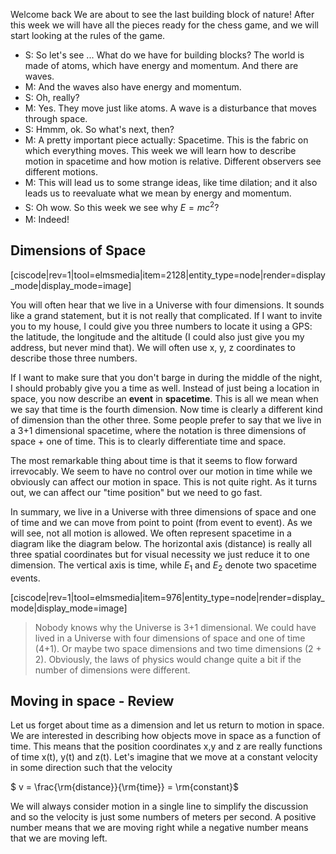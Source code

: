 Welcome back We are about to see the last building block of nature! After this week we will have all the pieces ready for the chess game, and we will start looking at the rules of the game.

- S: So let's see ... What do we have for building blocks? The world is made of atoms, which have energy and momentum. And there are waves.
- M: And the waves also have energy and momentum.
- S: Oh, really?
- M: Yes. They move just like atoms. A wave is a disturbance that moves through space.
- S: Hmmm, ok. So what's next, then?
- M: A pretty important piece actually: Spacetime. This is the fabric on which everything moves. This week we will learn how to describe motion in spacetime and how motion is relative. Different observers see different motions.
- M: This will lead us to some strange ideas, like time dilation; and it also leads us to reevaluate what we mean by energy and momentum.
- S: O<span style="line-height: 20.3999996185303px;">h wow. So this week we see why $E=mc^2$?</span>
- M: Indeed!

## Dimensions of Space

[ciscode|rev=1|tool=elmsmedia|item=2128|entity_type=node|render=display_mode|display_mode=image]

You will often hear that we live in a Universe with four dimensions. It sounds like a grand statement, but it is not really that complicated. If I want to invite you to my house, I could give you three numbers to locate it using a GPS: the latitude, the longitude and the altitude (I could also just give you my address, but never mind that). We will often use x, y, z coordinates to describe those three numbers.

If I want to make sure that you don't barge in during the middle of the night, I should probably give you a time as well. Instead of just being a location in space, you now describe an **event** in **spacetime**. This is all we mean when we say that time is the fourth dimension. Now time is clearly a different kind of dimension than the other three. Some people prefer to say that we live in a 3+1 dimensional spacetime, where the notation is three dimensions of space + one of time. This is to clearly differentiate time and space.

The most remarkable thing about time is that it seems to flow forward irrevocably. We seem to have no control over our motion in time while we obviously can affect our motion in space. This is not quite right. As it turns out, we can affect our "time position" but we need to go fast.

In summary, we live in a Universe with three dimensions of space and one of time and we can move from point to point (from event to event). As we will see, not all motion is allowed. We often represent spacetime in a diagram like the diagram below. The horizontal axis (distance) is really all three spatial coordinates but for visual necessity we just reduce it to one dimension. The vertical axis is time, while $E_1$ and $E_2$ denote two spacetime events.

[ciscode|rev=1|tool=elmsmedia|item=976|entity_type=node|render=display_mode|display_mode=image]

> Nobody knows why the Universe is 3+1 dimensional. We could have lived in a Universe with four dimensions of space and one of time (4+1). Or maybe two space dimensions and two time dimensions (2 + 2). Obviously, the laws of physics would change quite a bit if the number of dimensions were different.

## Moving in space - Review

Let us forget about time as a dimension and let us return to motion in space. We are interested in describing how objects move in space as a function of time. This means that the position coordinates x,y and z are really functions of time x(t), y(t) and z(t). Let's imagine that we move at a constant velocity in some direction such that the velocity

$ v = \frac{\rm{distance}}{\rm{time}} = \rm{constant}$

We will always consider motion in a single line to simplify the discussion and so the velocity is just some numbers of meters per second. A positive number means that we are moving right while a negative number means that we are moving left.